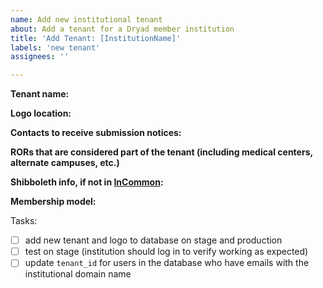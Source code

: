 ```yaml
---
name: Add new institutional tenant
about: Add a tenant for a Dryad member institution
title: 'Add Tenant: [InstitutionName]'
labels: 'new tenant'
assignees: ''

---
```


**Tenant name:** 

**Logo location:** 

**Contacts to receive submission notices:** 

**RORs that are considered part of the tenant (including medical centers, alternate campuses, etc.)**

**Shibboleth info, if not in [InCommon](https://incommon.org/community-organizations/):**

**Membership model:**

Tasks:
- [ ] add new tenant and logo to database on stage and production
- [ ] test on stage (institution should log in to verify working as expected)
- [ ] update `tenant_id` for users in the database who have emails with the institutional domain name
